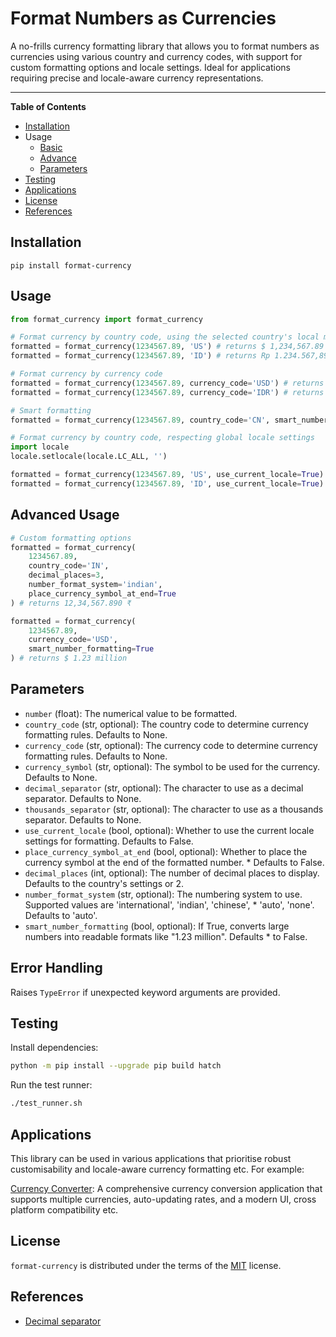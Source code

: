 # Format Numbers as Currencies

A no-frills currency formatting library that allows you to format numbers as currencies using various country and currency codes, with support for custom formatting options and locale settings. Ideal for applications requiring precise and locale-aware currency representations.

-----

**Table of Contents**

- [Installation](#installation)
- Usage
    - [Basic](#usage)
    - [Advance](#advanced-usage)
    - [Parameters](#parameters)
- [Testing](#testing)
- [Applications](#applications)
- [License](#license)
- [References](#references)

## Installation

```console
pip install format-currency
```

## Usage

```python
from format_currency import format_currency

# Format currency by country code, using the selected country's local monetary number formatting
formatted = format_currency(1234567.89, 'US') # returns $ 1,234,567.89
formatted = format_currency(1234567.89, 'ID') # returns Rp 1.234.567,89

# Format currency by currency code
formatted = format_currency(1234567.89, currency_code='USD') # returns $ 1,234,567.89
formatted = format_currency(1234567.89, currency_code='IDR') # returns Rp 1.234.567,89

# Smart formatting
formatted = format_currency(1234567.89, country_code='CN', smart_number_formatting=True) # returns ¥ 123.46 万

# Format currency by country code, respecting global locale settings
import locale
locale.setlocale(locale.LC_ALL, '')

formatted = format_currency(1234567.89, 'US', use_current_locale=True) # returns $ 1,234,567.89
formatted = format_currency(1234567.89, 'ID', use_current_locale=True) # returns Rp 1,234,567.89
```

## Advanced Usage

```python
# Custom formatting options
formatted = format_currency(
    1234567.89,
    country_code='IN',
    decimal_places=3,
    number_format_system='indian',
    place_currency_symbol_at_end=True
) # returns 12,34,567.890 ₹

formatted = format_currency(
    1234567.89,
    currency_code='USD',
    smart_number_formatting=True
) # returns $ 1.23 million
```

## Parameters

* `number` (float): The numerical value to be formatted.
* `country_code` (str, optional): The country code to determine currency formatting rules. Defaults to None.
* `currency_code` (str, optional): The currency code to determine currency formatting rules. Defaults to None.
* `currency_symbol` (str, optional): The symbol to be used for the currency. Defaults to None.
* `decimal_separator` (str, optional): The character to use as a decimal separator. Defaults to None.
* `thousands_separator` (str, optional): The character to use as a thousands separator. Defaults to None.
* `use_current_locale` (bool, optional): Whether to use the current locale settings for formatting. Defaults to False.
* `place_currency_symbol_at_end` (bool, optional): Whether to place the currency symbol at the end of the formatted number. * Defaults to False.
* `decimal_places` (int, optional): The number of decimal places to display. Defaults to the country's settings or 2.
* `number_format_system` (str, optional): The numbering system to use. Supported values are 'international', 'indian', 'chinese', * 'auto', 'none'. Defaults to 'auto'.
* `smart_number_formatting` (bool, optional): If True, converts large numbers into readable formats like "1.23 million". Defaults * to False.

## Error Handling

Raises `TypeError` if unexpected keyword arguments are provided.

## Testing

Install dependencies:

```bash
python -m pip install --upgrade pip build hatch
```

Run the test runner:

```bash
./test_runner.sh
```

## Applications

This library can be used in various applications that prioritise robust customisability and locale-aware currency formatting etc. For example:

[Currency Converter](https://github.com/AmanRathoreP/Currency-Converter): A comprehensive currency conversion application that supports multiple currencies, auto-updating rates, and a modern UI, cross platform compatibility etc.

## License

`format-currency` is distributed under the terms of the [MIT](https://spdx.org/licenses/MIT.html) license.

## References

- [Decimal separator](https://en.wikipedia.org/wiki/Decimal_separator)

